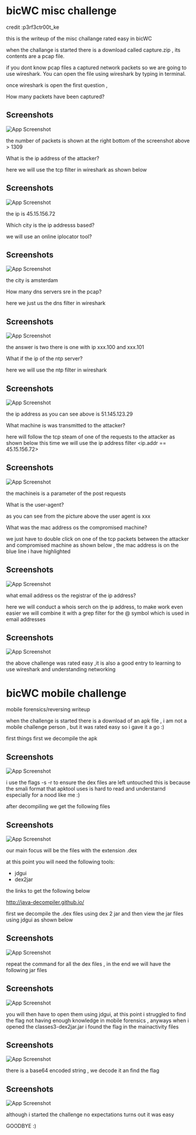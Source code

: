 
# bicWC misc challenge

credit :p3rf3ctr00t_ke

this is the writeup of the misc challange rated easy in bicWC


when the challange is started there is a download called capture.zip , its contents are a pcap file.

if you dont know pcap files a captured network packets so we are going to use wireshark. You can open the file using wireshark by typing <wireshark capture.pcap> in terminal.


once wireshark is open the first question ,

How many packets have been captured?


## Screenshots

![App Screenshot](https://github.com/p0pparaz1/bicWC/blob/main/Screenshot%20from%202023-03-01%2007-28-48.png)

the number of packets is shown at the  right bottom of the screenshot above > 1309


What is the ip address of the attacker?


here we will use the tcp filter in wireshark as shown below

## Screenshots

![App Screenshot](https://github.com/p0pparaz1/bicWC/blob/main/Screenshot%20from%202023-03-01%2008-09-44.png)

the ip is 45.15.156.72

Which city is the ip addresss based?

we will use an online iplocator tool?

## Screenshots

![App Screenshot](https://github.com/p0pparaz1/bicWC/blob/main/Screenshot%20from%202023-03-01%2007-37-57.png)


the city is amsterdam

How many dns servers sre in the pcap?

here we just us the dns filter in wireshark 

## Screenshots

![App Screenshot](https://github.com/p0pparaz1/bicWC/blob/main/Screenshot%20from%202023-03-01%2007-39-57.png)


the answer is two there is one with ip xxx.100 and xxx.101


What if the ip of the ntp server?


here we will use the ntp filter in wireshark

## Screenshots

![App Screenshot](https://github.com/p0pparaz1/bicWC/blob/main/Screenshot%20from%202023-03-01%2008-09-52.png)

the ip address as you can see above is 51.145.123.29

What machine is was transmitted to the attacker?

here will follow the tcp steam of one of the requests to the attacker as shown below  this time we will use the ip address filter <ip.addr == 45.15.156.72>


## Screenshots

![App Screenshot](https://github.com/p0pparaz1/bicWC/blob/main/Screenshot%20from%202023-03-01%2007-45-38.png)


the machineis is a parameter of the post requests

What is the user-agent?

as you can see from the picture above the user agent is xxx

What was the mac address os the compromised machine?


we just have to double click on one of the tcp packets between the attacker and compromised machine as shown below , the mac address is on the blue line i have highlighted



## Screenshots

![App Screenshot](https://github.com/p0pparaz1/bicWC/blob/main/Screenshot%20from%202023-03-01%2007-50-18.png)


what email address os the registrar of the ip address?


here we will conduct a whois serch on the ip address, to make work even easier we will combine it with a grep filter for the @ symbol which is used in email addresses



## Screenshots

![App Screenshot](https://github.com/p0pparaz1/bicWC/blob/main/Screenshot%20from%202023-03-01%2007-53-54.png)
  
  
  
 the above challenge was rated easy ,it is also a good entry to learning to use wireshark and understanding networking
  
  
  
# bicWC mobile challenge

mobile forensics/reversing writeup


when the challenge is started there is a download of an apk file
, i am not a mobile challenge person , but it was rated easy so i gave it a go :)

first things first we decompile the apk


## Screenshots

![App Screenshot](https://github.com/p0pparaz1/bicWC/blob/main/Screenshot%20from%202023-03-01%2008-20-48.png)

i use the flags -s -r to ensure the  dex files are left untouched this is because the smali format that apktool uses is hard to read and understarnd especially for a nood like me :)

after decompiling we get the following files

## Screenshots

![App Screenshot](https://github.com/p0pparaz1/bicWC/blob/main/Screenshot%20from%202023-03-01%2008-19-57.png)


our main focus will be the files with the extension .dex 


at this point you will need the following tools:

- jdgui
- dex2jar

the links to get the following below 

http://java-decompiler.github.io/


first we decompile the .dex files using dex 2 jar and then view the jar files using jdgui as shown below

## Screenshots

![App Screenshot](https://via.placeholder.com/468x300?text=App+Screenshot+Here)

repeat the command for all the dex files , in the end we will have  the following jar files

## Screenshots

![App Screenshot](https://github.com/p0pparaz1/bicWC/blob/main/Screenshot%20from%202023-03-01%2008-27-01.png)


you will then have to open them using jdgui, at this point i struggled to find the flag not having enough knowledge in mobile forensics , anyways when i opened the classes3-dex2jar.jar  i found the flag in the mainactivity files

## Screenshots

![App Screenshot](https://github.com/p0pparaz1/bicWC/blob/main/Screenshot%20from%202023-03-01%2008-28-12.png)


there is a base64 encoded string , we decode it an find the flag

## Screenshots

![App Screenshot](https://github.com/p0pparaz1/bicWC/blob/main/Screenshot%20from%202023-03-01%2008-28-12.png)


although i started the challenge no expectations turns out it was easy  

GOODBYE :)
